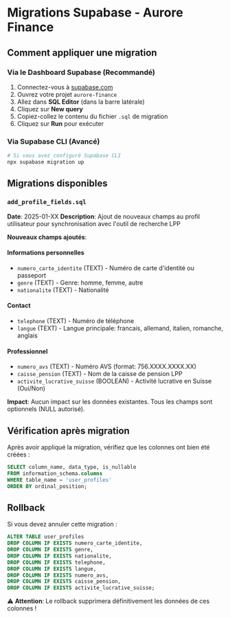 # Migrations Supabase - Aurore Finance

## Comment appliquer une migration

### Via le Dashboard Supabase (Recommandé)

1. Connectez-vous à [supabase.com](https://supabase.com)
2. Ouvrez votre projet `aurore-finance`
3. Allez dans **SQL Editor** (dans la barre latérale)
4. Cliquez sur **New query**
5. Copiez-collez le contenu du fichier `.sql` de migration
6. Cliquez sur **Run** pour exécuter

### Via Supabase CLI (Avancé)

```bash
# Si vous avez configuré Supabase CLI
npx supabase migration up
```

## Migrations disponibles

### `add_profile_fields.sql`

**Date**: 2025-01-XX
**Description**: Ajout de nouveaux champs au profil utilisateur pour synchronisation avec l'outil de recherche LPP

**Nouveaux champs ajoutés**:

#### Informations personnelles
- `numero_carte_identite` (TEXT) - Numéro de carte d'identité ou passeport
- `genre` (TEXT) - Genre: homme, femme, autre
- `nationalite` (TEXT) - Nationalité

#### Contact
- `telephone` (TEXT) - Numéro de téléphone
- `langue` (TEXT) - Langue principale: francais, allemand, italien, romanche, anglais

#### Professionnel
- `numero_avs` (TEXT) - Numéro AVS (format: 756.XXXX.XXXX.XX)
- `caisse_pension` (TEXT) - Nom de la caisse de pension LPP
- `activite_lucrative_suisse` (BOOLEAN) - Activité lucrative en Suisse (Oui/Non)

**Impact**: Aucun impact sur les données existantes. Tous les champs sont optionnels (NULL autorisé).

## Vérification après migration

Après avoir appliqué la migration, vérifiez que les colonnes ont bien été créées :

```sql
SELECT column_name, data_type, is_nullable
FROM information_schema.columns
WHERE table_name = 'user_profiles'
ORDER BY ordinal_position;
```

## Rollback

Si vous devez annuler cette migration :

```sql
ALTER TABLE user_profiles
DROP COLUMN IF EXISTS numero_carte_identite,
DROP COLUMN IF EXISTS genre,
DROP COLUMN IF EXISTS nationalite,
DROP COLUMN IF EXISTS telephone,
DROP COLUMN IF EXISTS langue,
DROP COLUMN IF EXISTS numero_avs,
DROP COLUMN IF EXISTS caisse_pension,
DROP COLUMN IF EXISTS activite_lucrative_suisse;
```

⚠️ **Attention**: Le rollback supprimera définitivement les données de ces colonnes !
